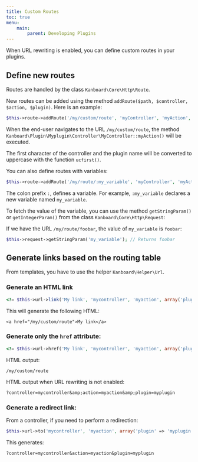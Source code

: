```yaml
---
title: Custom Routes
toc: true
menu:
    main:
        parent: Developing Plugins
---
```


When URL rewriting is enabled, you can define custom routes in your plugins.

Define new routes
-----------------

Routes are handled by the class `Kanboard\Core\Http\Route`.

New routes can be added using the method `addRoute($path, $controller, $action, $plugin)`. Here is an example:

```php
$this->route->addRoute('/my/custom/route', 'myController', 'myAction', 'myplugin');
```

When the end-user navigates to the URL `/my/custom/route`, the method `Kanboard\Plugin\Myplugin\Controller\MyController::myAction()` will be executed.

The first character of the controller and the plugin name will be converted to uppercase with the function `ucfirst()`.

You can also define routes with variables:

```php
$this->route->addRoute('/my/route/:my_variable', 'myController', 'myAction', 'myplugin');
```

The colon prefix `:`, defines a variable. For example, `:my_variable` declares a new variable named `my_variable`.

To fetch the value of the variable, you can use the method `getStringParam()` or `getIntegerParam()` from the class `Kanboard\Core\Http\Request`:

If we have the URL `/my/route/foobar`, the value of `my_variable` is `foobar`:

```php
$this->request->getStringParam('my_variable'); // Returns foobar
```

Generate links based on the routing table
-----------------------------------------

From templates, you have to use the helper `Kanboard\Helper\Url`.

### Generate an HTML link

```php
<?= $this->url->link('My link', 'mycontroller', 'myaction', array('plugin' => 'myplugin')) ?>
```

This will generate the following HTML:

```
<a href="/my/custom/route">My link</a>
```

### Generate only the `href` attribute:

```php
<?= $this->url->href('My link', 'mycontroller', 'myaction', array('plugin' => 'myplugin')) ?>
```

HTML output:

```
/my/custom/route
```

HTML output when URL rewriting is not enabled:

```
?controller=mycontroller&amp;action=myaction&amp;plugin=myplugin
```

### Generate a redirect link:

From a controller, if you need to perform a redirection:

```php
$this->url->to('mycontroller', 'myaction', array('plugin' => 'myplugin'));
```

This generates:

```
?controller=mycontroller&action=myaction&plugin=myplugin
```
